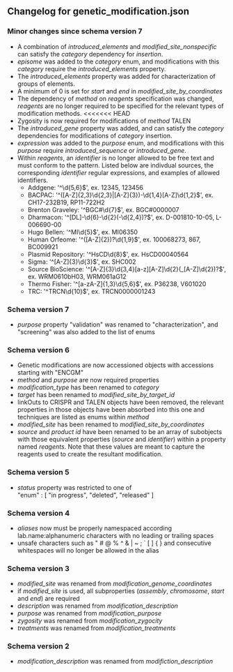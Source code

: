 ## Changelog for genetic_modification.json

### Minor changes since schema version 7

* A combination of *introduced_elements* and *modified_site_nonspecific* can satisfy the *category* dependency for *insertion*.
* *episome* was added to the *category* enum, and modifications with this *category* require the *introduced_elements* property.
* The *introduced_elements* property was added for characterization of groups of elements.
* A minimum of 0 is set for *start* and *end* in *modified_site_by_coordinates*
* The dependency of *method* on *reagents* specification was changed, *reagents* are no longer required to be specified for the relevant types of modification methods.
<<<<<<< HEAD
* Zygosity is now required for modifications of *method* TALEN
* The *introduced_gene* property was added, and can satisfy the *category* dependencies for modifications of *category* insertion.
* *expression* was added to the *purpose* enum, and modifications with this *purpose* require *introduced_sequence* or *introduced_gene*.
* Within *reagents*, an *identifier* is no longer allowed to be free text and must conform to the pattern. Listed below are indivdual sources, the corresponding *identifier* regular expressions, and examples of allowed identifiers.
  * Addgene: '^\\d{5,6}$', ex. 12345, 123456
  * BACPAC: '^([A-Z]{2,3}\\d{2,3}|[A-Z]{3})-\\d{1,4}[A-Z]\\d{1,2}$', ex. CH17-232B19, RP11-722H2
  * Brenton Graveley: '^BGC#\\d{7}$', ex. BGC#0000007
  * Dharmacon: '^[DL]-\\d{6}-\\d{2}(-\\d{2,4})?$', ex. D-001810-10-05, L-006690-00
  * Hugo Bellen: '^MI\\d{5}$', ex. MI06350
  * Human Orfeome: '^([A-Z]{2})?\\d{1,9}$', ex. 100068273, 867, BC009921
  * Plasmid Repository: '^HsCD\\d{8}$', ex. HsCD00040564
  * Sigma: '^[A-Z]{3}\\d{3}$', ex. SHC002
  * Source BioScience: '^[A-Z]{3}\\d{3,4}[a-z][A-Z]\\d{2}(\_[A-Z]\\d{2})?$', ex. WRM0610bH03, WRM061aG12
  * Thermo Fisher: '^[a-zA-Z]{1,3}\\d{5,6}$', ex. P36238, V601020
  * TRC: '^TRCN\\d{10}$', ex. TRCN0000001243

### Schema version 7

* *purpose* property "validation" was renamed to "characterization", and "screening" was also added to the list of enums

### Schema version 6

* Genetic modifications are now accessioned objects with accessions starting with "ENCGM"
* *method* and *purpose* are now required properties
* *modification_type* has been renamed to *category*
* *target* has been renamed to *modified_site_by_target_id*
* linkOuts to CRISPR and TALEN objects have been removed, the relevant properties in those objects have been absorbed into this one and techniques are listed as enums within *method*
* *modified_site* has been renamed to *modified_site_by_coordinates*
* *source* and *product id* have been renamed to be an array of subobjects with those equivalent properties (*source* and *identifier*) within a property named *reagents*. Note that these values are meant to capture the reagents used to create the resultant modification.

### Schema version 5

* *status* property was restricted to one of  
    "enum" : [
        "in progress",
        "deleted",
        "released"
    ]

### Schema version 4

* *aliases* now must be properly namespaced according lab.name:alphanumeric characters with no leading or trailing spaces
* unsafe characters such as " # @ % ^ & | ~ ; ` [ ] { } and consecutive whitespaces will no longer be allowed in the alias

### Schema version 3

* *modified_site* was renamed from *modification_genome_coordinates*
* if *modified_site* is used, all subproperties (*assembly*, *chromosome*, *start* and *end*) are required
* *description* was renamed from *modification_description*
* *purpose* was renamed from *modification_purpose*
* *zygosity* was renamed from *modification_zygocity*
* *treatments* was renamed from *modification_treatments*

### Schema version 2

* *modification_description* was renamed from *modifiction_description*
